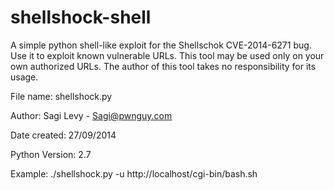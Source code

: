 shellshock-shell
================

A simple python shell-like exploit for the Shellschok CVE-2014-6271 bug.
Use it to exploit known vulnerable URLs. 
This tool may be used only on your own authorized URLs. 
The author of this tool takes no responsibility for its usage.

File name: shellshock.py

Author: Sagi Levy - Sagi@pwnguy.com

Date created: 27/09/2014

Python Version: 2.7

Example:	./shellshock.py -u http://localhost/cgi-bin/bash.sh
